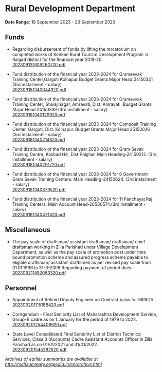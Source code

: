 # Rural Development Department

**Date Range**: 18 September 2023 - 23 September 2023


## Funds
- Regarding disbursement of funds by lifting the moratorium on completed works of Konkan Rural Tourism Development Program in Raigad district for the financial year 2019-20.\
  [202309131609260720.pdf](https://gr.maharashtra.gov.in/Site/Upload/Government%20Resolutions/English/202309131609260720.pdf)

- Fund distribution of the financial year 2023-2024 for Gramsevak Training Center,Gargoti Kolhapur Budget Grants Major Head 24150321 (3rd installment - salary)\
  [202309181040044920.pdf](https://gr.maharashtra.gov.in/Site/Upload/Government%20Resolutions/English/202309181040044920.pdf)

- Fund distribution of the financial year 2023-2024 for Gramsevak Training Center, Shivajinagar, Amravati, Dist. Amravati. Budget Grants Major Head 24150339 (3rd installment - salary)\
  [202309181040129920.pdf](https://gr.maharashtra.gov.in/Site/Upload/Government%20Resolutions/English/202309181040129920.pdf)

- Fund distribution of the financial year 2023-2024 for Composit Training Center, Gargoti, Dist. Kolhapur. Budget Grants Major Head 25150026 (3rd installment - salary)\
  [202309181040214520.pdf](https://gr.maharashtra.gov.in/Site/Upload/Government%20Resolutions/English/202309181040214520.pdf)

- Fund distribution of the financial year 2023-2024 for Gram Sevak Training Centre, Kosbad Hill, Dist.Palghar. Main Heading-24150312. (3rd installment - salary)\
  [202309181040291720.pdf](https://gr.maharashtra.gov.in/Site/Upload/Government%20Resolutions/English/202309181040291720.pdf)

- Fund distribution of the financial year 2023-2024 for 6 Government Gram Sevak Training Centers. Main Heading-24150624. (3rd installment - salary)\
  [202309181040379520.pdf](https://gr.maharashtra.gov.in/Site/Upload/Government%20Resolutions/English/202309181040379520.pdf)

- Fund distribution of the financial year 2023-2024 for 11 Panchayat Raj Training Centers. Main Account Head-20530574.(3rd installment - salary)\
  [202309181040471420.pdf](https://gr.maharashtra.gov.in/Site/Upload/Government%20Resolutions/English/202309181040471420.pdf)

## Miscellaneous
- The pay scale of draftsman/ assistant draftsman/ draftsman/ chief draftsman working in Zilla Parishad under Village Development Department, as well as the pay scale of promotion post under time bound promotion scheme and assured progress scheme payable to eligible draftsman/ assistant draftsmen as per revised pay scale from 01.01.1996 to 31-3-2006 Regarding payment of period dues\
  [202309211452063320.pdf](https://gr.maharashtra.gov.in/Site/Upload/Government%20Resolutions/English/202309211452063320.pdf)

## Personnel
- Appointment of Retired Deputy Engineer on Contract basis for MRRDA\
  [202309201115188420.pdf](https://gr.maharashtra.gov.in/Site/Upload/Government%20Resolutions/English/202309201115188420.pdf)

- Corrigendum - Final Seniority List of Maharashtra Development Service, Group-B cadre as on 1 January for the period of 1979 to 2022.\
  [202309201254406620.pdf](https://gr.maharashtra.gov.in/Site/Upload/Government%20Resolutions/English/202309201254406620.pdf)

- State Level Consolidated Final Seniority List of District Technical Services, Class 3 (Accounts) Cadre Assistant Accounts Officer in Zilla Parishad as on 01/01/2021 and 01/01/2022.\
  [202309201545282520.pdf](https://gr.maharashtra.gov.in/Site/Upload/Government%20Resolutions/English/202309201545282520.pdf)


*Archives of earlier summaries are available at http://mahsummary.orgpedia.in/en/archive.html*